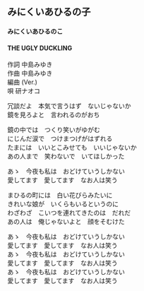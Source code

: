 ## みにくいあひるの子
#### みにくいあひるのこ
#### THE UGLY DUCKLING

作詞     中島みゆき  
作曲     中島みゆき  
編曲 (Ver.)  
唄     研ナオコ  


冗談だよ　本気で言うはず　ないじゃないか  
鏡を見ろよと　言われるのがおち  
  
鏡の中では　つくり笑いがゆがむ  
にじんだ涙で　つけまつげがはずれる  
たまには　いいとこみせても　いいじゃないか  
あの人まで　笑わないで　いてほしかった  
  
あゝ　今夜も私は　おどけていうしかない  
愛してます　愛してます　なお人は笑う  
  
  
まひるの町には　白い花びらみたいに  
きれいな娘が　いくらもいるというのに  
わざわざ　こいつを連れてきたのは　だれだ  
あの人は　俺じゃないよと　顔をそむけた  
  
あゝ　今夜も私は　おどけていうしかない  
愛してます　愛してます　なお人は笑う  
あゝ　今夜も私は　おどけていうしかない  
愛してます　愛してます　なお人は笑う  
あゝ　今夜も私は　おどけていうしかない  
愛してます　愛してます　なお人は笑う  